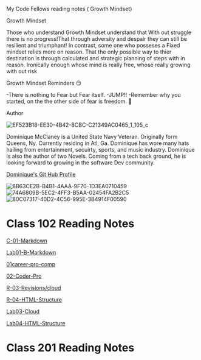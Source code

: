  My Code Fellows reading notes ( Growth Mindset)

Growth Mindset

 Those who understand Growth Mindset understand that With out struggle there is no progress!That through adversity and despair they can still be resilient and triumphant! In contrast, some one who posseses a Fixed mindset relies more on reason. That the only possible way to thier destination is through calculated and strategic planning of steps with in reason. Ironically enough whose mind is really free, whose really growing with out risk

Growth Mindset Reminders 😏

-There is nothing to Fear but Fear itself.
 -JUMP!!
 -Remember why you started, on the the other side of fear is freedom. 🏁

Author

![EF523B18-EE30-4B42-8CBC-C21349AC0465_1_105_c](https://github.com/MccDom1/reading-notes/assets/145872110/6dae1b77-3867-4274-85ae-a9b4b985263f)

Dominique McClaney is a United State Navy Veteran. Originally form Queens, Ny. Currently residing in Atl, Ga. Dominique has wore many hats hailing from entertainment, secuirty, sports, and music industry. Dominique is also the author of two Novels. Coming from a tech back ground, he is looking forward to growing in the software Dev community.

[Dominique's Git Hub Profile](https://github.com/MccDom1)


![8B63CE2B-B4B1-4AAA-9F70-1D3EA0710459](https://github.com/MccDom1/reading-notes/assets/145872110/d9377ba9-bd2a-4795-b7b4-78e1eaf22d91) ![74A6809B-5EC2-4FF3-B5AA-02454FA2B2C5](https://github.com/MccDom1/reading-notes/assets/145872110/18dff209-ec94-40d4-b304-ef87ed2b2fe4)
![80C07317-40D2-4C56-995E-3B4914F00590](https://github.com/MccDom1/reading-notes/assets/145872110/9588ce42-4606-4fcc-b1c9-4a7d1914ade6)

# Class 102 Reading Notes

[C-01-Markdown](Code-102-Notes/C-01-Markdown.md)

[Lab01-B-Markdown](./Lab-01-B-Learning-Markdown.md)

[01career-pro-comp](./01-Career-Professional-Compentecy.md)

[02-Coder-Pro](./02-The-Coder-Computer-Reflection.md)

[R-03-Revisions/cloud](./R-03-Revisions-The-Cloud.md)

[R-04-HTML-Structure](./R-04-Structure-Web-Pages-HTML.md)


[Lab03-Cloud](./L-03-Revisions-The-Cloud.md)


[Lab04-HTML-Structure](./L-04-Structure-Web-Pages-HTML.md)

# Class 201 Reading Notes

